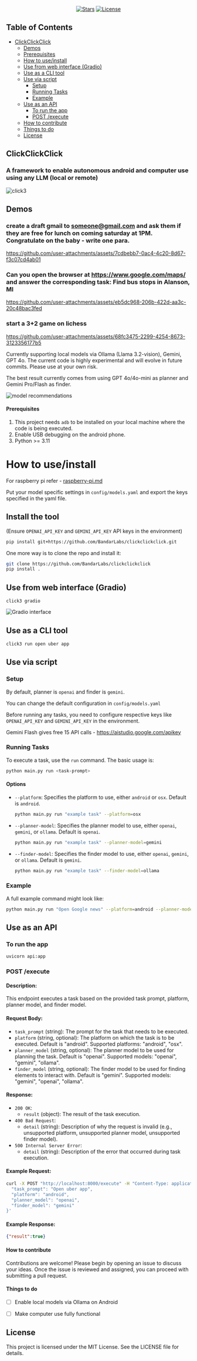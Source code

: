 <div align="center">

[![Stars](https://img.shields.io/github/stars/BandarLabs/clickclickclick?color=yellow&style=flat&label=%E2%AD%90%20stars)](https://github.com/BandarLabs/clickclickclick/stargazers)
[![License](http://img.shields.io/:license-MIT-green.svg?style=flat)](https://github.com/BandarLabs/clickclickclick/blob/master/LICENSE)
</div>

## Table of Contents

- [ClickClickClick](#clickclickclick)
  - [Demos](#demos)
  - [Prerequisites](#prerequisites)
  - [How to use/install](#how-to-useinstall)
  - [Use from web interface (Gradio)](#use-from-web-interface-gradio)
  - [Use as a CLI tool](#use-as-a-cli-tool)
  - [Use via script](#use-via-script)
      - [Setup](#setup)
      - [Running Tasks](#running-tasks)
      - [Example](#example)
  - [Use as an API](#use-as-an-api)
      - [To run the app](#to-run-the-app)
      - [POST /execute](#post-execute)
  - [How to contribute](#how-to-contribute)
  - [Things to do](#things-to-do)
  - [License](#license)


## ClickClickClick

### A framework to enable autonomous android and computer use using any LLM (local or remote)

![click3](https://github.com/user-attachments/assets/493a6d39-c9d1-4e7c-b413-7f01140bbadb)

## Demos

### create a draft gmail to someone@gmail.com and ask them if they are free for lunch on coming saturday at 1PM. Congratulate on the baby - write one para.
https://github.com/user-attachments/assets/7cdbebb7-0ac4-4c20-8d67-f3c07cd4ab01

### Can you open the browser at https://www.google.com/maps/ and answer the corresponding task: Find bus stops in Alanson, MI
https://github.com/user-attachments/assets/eb5dc968-206b-422d-aa3c-20c48bac3fed

### start a 3+2 game on lichess
https://github.com/user-attachments/assets/68fc3475-2299-4254-8673-3123356177b5


Currently supporting local models via Ollama (Llama 3.2-vision), Gemini, GPT 4o. The current code is highly experimental and will evolve in future commits. Please use at your own risk.

The best result currently comes from using GPT 4o/4o-mini as planner and Gemini Pro/Flash as finder.

![model recommendations](https://github.com/user-attachments/assets/460e9f52-749c-4f2a-997a-57cb04879420)


#### Prerequisites

1. This project needs `adb` to be installed on your local machine where the code is being executed.
2. Enable USB debugging on the android phone.
3. Python >= 3.11


# How to use/install

For raspberry pi refer - [raspberry-pi.md](https://github.com/BandarLabs/clickclickclick/blob/main/README-raspberry.md)

Put your model specific settings in `config/models.yaml` and export the keys specified in the yaml file.

## Install the tool

(Ensure `OPENAI_API_KEY` and `GEMINI_API_KEY` API keys in the environment)

```sh
pip install git+https://github.com/BandarLabs/clickclickclick.git
```

One more way is to clone the repo and install it:

```sh
git clone https://github.com/BandarLabs/clickclickclick
pip install .
```


## Use from web interface (Gradio)

`click3 gradio`

![Gradio interface](https://github.com/user-attachments/assets/1205eb1a-b334-4238-83a3-35d3fa18d8fe)


## Use as a CLI tool


```sh
click3 run open uber app
```


## Use via script

### Setup

By default, planner is `openai` and finder is `gemini`.

You can change the default configuration in `config/models.yaml`

Before running any tasks, you need to configure respective keys like `OPENAI_API_KEY` and `GEMINI_API_KEY` in the environment.

Gemini Flash gives free 15 API calls - https://aistudio.google.com/apikey

### Running Tasks

To execute a task, use the `run` command. The basic usage is:

```sh
python main.py run <task-prompt>
```

#### Options

- `--platform`: Specifies the platform to use, either `android` or `osx`. Default is `android`.

  ```sh
  python main.py run "example task" --platform=osx
  ```

- `--planner-model`: Specifies the planner model to use, either `openai`, `gemini`, or `ollama`. Default is `openai`.

  ```sh
  python main.py run "example task" --planner-model=gemini
  ```

- `--finder-model`: Specifies the finder model to use, either `openai`, `gemini`, or `ollama`. Default is `gemini`.

  ```sh
  python main.py run "example task" --finder-model=ollama
  ```

### Example

A full example command might look like:

```sh
python main.py run "Open Google news" --platform=android --planner-model=openai --finder-model=gemini
```

## Use as an API

### To run the app
```sh
uvicorn api:app
```
### POST /execute

#### Description:
This endpoint executes a task based on the provided task prompt, platform, planner model, and finder model.

#### Request Body:
- `task_prompt` (string): The prompt for the task that needs to be executed.
- `platform` (string, optional): The platform on which the task is to be executed. Default is "android". Supported platforms: "android", "osx".
- `planner_model` (string, optional): The planner model to be used for planning the task. Default is "openai". Supported models: "openai", "gemini", "ollama".
- `finder_model` (string, optional): The finder model to be used for finding elements to interact with. Default is "gemini". Supported models: "gemini", "openai", "ollama".

#### Response:
- `200 OK`:
  - `result` (object): The result of the task execution.
- `400 Bad Request`:
  - `detail` (string): Description of why the request is invalid (e.g., unsupported platform, unsupported planner model, unsupported finder model).
- `500 Internal Server Error`:
  - `detail` (string): Description of the error that occurred during task execution.

#### Example Request:
```bash
curl -X POST "http://localhost:8000/execute" -H "Content-Type: application/json" -d '{
  "task_prompt": "Open uber app",
  "platform": "android",
  "planner_model": "openai",
  "finder_model": "gemini"
}'
```

#### Example Response:
```json
{"result":true}
```


#### How to contribute

Contributions are welcome! Please begin by opening an issue to discuss your ideas. Once the issue is reviewed and assigned, you can proceed with submitting a pull request.


#### Things to do

* [ ] Enable local models via Ollama on Android
* [ ] Make computer use fully functional



## License

This project is licensed under the MIT License. See the LICENSE file for details.
